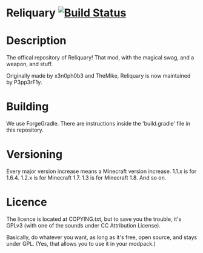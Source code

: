 Reliquary [![Build Status](https://travis-ci.org/P3pp3rF1y/Reliquary.svg?branch=1.10.2)](https://travis-ci.org/P3pp3rF1y/Reliquary/branches)
=========

Description
=========

The offical repository of Reliquary! That mod, with the magical swag, and a weapon, and stuff.

Originally made by x3n0ph0b3 and TheMike, Reliquary is now maintained by P3pp3rF1y.

Building
=========

We use ForgeGradle. There are instructions inside the 'build.gradle' file in this repository.

Versioning
=========

Every major version increase means a Minecraft version increase. 1.1.x is for 1.6.4. 1.2.x is for Minecraft 1.7. 1.3 is for Minecraft 1.8. And so on. 

Licence
=========

The licence is located at COPYING.txt, but to save you the trouble, it's GPLv3 (with one of the sounds under CC Attribution License). 

Basically, do whatever you want, as long as it's free, open source, and stays under GPL. (Yes, that allows you to use it in your modpack.)
